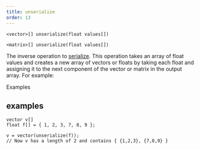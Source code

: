 ```yaml
---
title: unserialize
order: 13
---
```

`<vector>[] unserialize(float values[])`

`<matrix>[] unserialize(float values[])`

The inverse operation to [serialize](./serialize "Flattens an array of vector or matrix types into an array of floats."). This operation takes an array of float values
and creates a new array of vectors or floats by taking each float and assigning it to the
next component of the vector or matrix in the output array. For example:

Examples

## examples

```vex
vector v[]
float f[] = { 1, 2, 3, 7, 8, 9 };

v = vector(unserialize(f));
// Now v has a length of 2 and contains { {1,2,3}, {7,8,9} }

```
